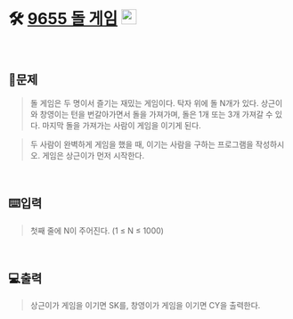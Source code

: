 <br>

# 🛠️  [9655 돌 게임](http://www.acmicpc.net/problem/9655) <img height="27px" width="27px" src="https://static.solved.ac/tier_small/6.svg"/>
<br>

## 📖문제
>돌 게임은 두 명이서 즐기는 재밌는 게임이다.
탁자 위에 돌 N개가 있다. 상근이와 창영이는 턴을 번갈아가면서 돌을 가져가며, 돌은 1개 또는 3개 가져갈 수 있다. 마지막 돌을 가져가는 사람이 게임을 이기게 된다.

>두 사람이 완벽하게 게임을 했을 때, 이기는 사람을 구하는 프로그램을 작성하시오. 게임은 상근이가 먼저 시작한다.

<br>

## ⌨️입력
>첫째 줄에 N이 주어진다. (1 ≤ N ≤ 1000)

<br>

## 💻출력
>상근이가 게임을 이기면 SK를, 창영이가 게임을 이기면 CY을 출력한다.

<br><br>
